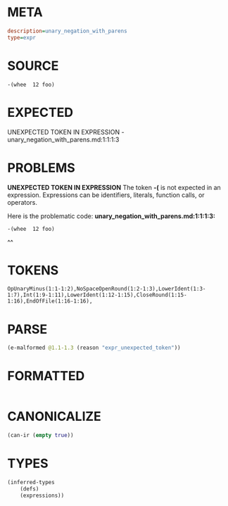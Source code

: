 # META
~~~ini
description=unary_negation_with_parens
type=expr
~~~
# SOURCE
~~~roc
-(whee  12 foo)
~~~
# EXPECTED
UNEXPECTED TOKEN IN EXPRESSION - unary_negation_with_parens.md:1:1:1:3
# PROBLEMS
**UNEXPECTED TOKEN IN EXPRESSION**
The token **-(** is not expected in an expression.
Expressions can be identifiers, literals, function calls, or operators.

Here is the problematic code:
**unary_negation_with_parens.md:1:1:1:3:**
```roc
-(whee  12 foo)
```
^^


# TOKENS
~~~zig
OpUnaryMinus(1:1-1:2),NoSpaceOpenRound(1:2-1:3),LowerIdent(1:3-1:7),Int(1:9-1:11),LowerIdent(1:12-1:15),CloseRound(1:15-1:16),EndOfFile(1:16-1:16),
~~~
# PARSE
~~~clojure
(e-malformed @1.1-1.3 (reason "expr_unexpected_token"))
~~~
# FORMATTED
~~~roc

~~~
# CANONICALIZE
~~~clojure
(can-ir (empty true))
~~~
# TYPES
~~~clojure
(inferred-types
	(defs)
	(expressions))
~~~
